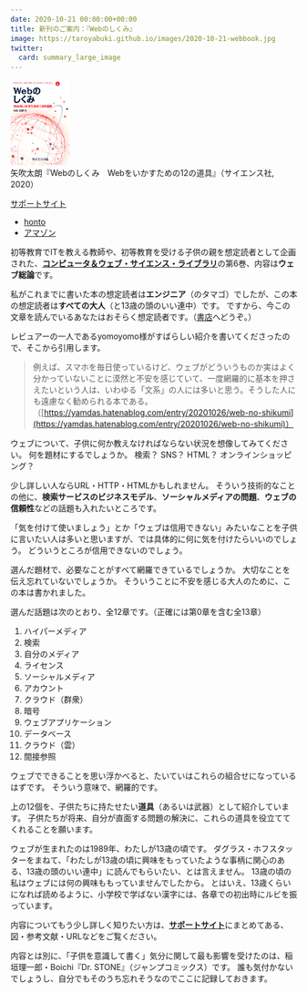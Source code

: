 ```yaml
---
date: 2020-10-21 00:00:00+00:00
title: 新刊のご案内：『Webのしくみ』
image: https://taroyabuki.github.io/images/2020-10-21-webbook.jpg
twitter:
  card: summary_large_image
---
```


<img src="https://raw.githubusercontent.com/taroyabuki/webbook/master/cover.jpg" alt="書影" style="height:150px;" /><br/>矢吹太朗『Webのしくみ　Webをいかすための12の道具』（サイエンス社, 2020）

[サポートサイト](https://github.com/taroyabuki/webbook)

- [honto](https://honto.jp/isbn/978-4-7819-1477-0)
- [アマゾン](https://www.amazon.co.jp/dp/4781914772)

初等教育でITを教える教師や、初等教育を受ける子供の親を想定読者として企画された、[**コンピュータ＆ウェブ・サイエンス・ライブラリ**](https://www.saiensu.co.jp/search/?book_class_id=2&library_id=300)の第6巻、内容は**ウェブ総論**です。

私がこれまでに書いた本の想定読者は**エンジニア**（のタマゴ）でしたが、この本の想定読者は**すべての大人**（と13歳の頭のいい連中）です。
ですから、今この文章を読んでいるあなたはおそらく想定読者です。（[書店](https://www.hanmoto.com/bd/isbn/9784781914770)へどうぞ。）

レビュアーの一人であるyomoyomo様がすばらしい紹介を書いてくださったので、そこから引用します。

> 例えば、スマホを毎日使っているけど、ウェブがどういうものか実はよく分かっていないことに漠然と不安を感じていて、一度網羅的に基本を押さえたいという人は、いわゆる「文系」の人には多いと思う。そうした人にも遠慮なく勧められる本である。（[https://yamdas.hatenablog.com/entry/20201026/web-no-shikumi](https://yamdas.hatenablog.com/entry/20201026/web-no-shikumi)）

ウェブについて、子供に何か教えなければならない状況を想像してみてください。
何を題材にするでしょうか。
検索？
SNS？
HTML？
オンラインショッピング？

少し詳しい人ならURL・HTTP・HTMLかもしれません。
そういう技術的なことの他に、**検索サービスのビジネスモデル**、**ソーシャルメディアの問題**、**ウェブの信頼性**などの話題も入れたいところです。

「気を付けて使いましょう」とか「ウェブは信用できない」みたいなことを子供に言いたい人は多いと思いますが、では具体的に何に気を付けたらいいのでしょう。
どういうところが信用できないのでしょう。

選んだ題材で、必要なことがすべて網羅できているでしょうか。
大切なことを伝え忘れていないでしょうか。
そういうことに不安を感じる大人のために、この本は書かれました。

選んだ話題は次のとおり、全12章です。（正確には第0章を含む全13章）

1. ハイパーメディア
1. 検索
1. 自分のメディア
1. ライセンス
1. ソーシャルメディア
1. アカウント
1. クラウド（群衆）
1. 暗号
1. ウェブアプリケーション
1. データベース
1. クラウド（雲）
1. 間接参照

ウェブでできることを思い浮かべると、たいていはこれらの組合せになっているはずです。
そういう意味で、網羅的です。

上の12個を、子供たちに持たせたい**道具**（あるいは武器）として紹介しています。
子供たちが将来、自分が直面する問題の解決に、これらの道具を役立ててくれることを願います。

ウェブが生まれたのは1989年、わたしが13歳の頃です。
ダグラス・ホフスタッターをまねて、「わたしが13歳の頃に興味をもっていたような事柄に関心のある、13歳の頭のいい連中」に読んでもらいたい、とは言えません。
13歳の頃の私はウェブには何の興味ももっていませんでしたから。
とはいえ、13歳くらいになれば読めるように、小学校で学ばない漢字には、各章での初出時にルビを振っています。

内容についてもう少し詳しく知りたい方は、[**サポートサイト**](https://github.com/taroyabuki/webbook)にまとめてある、図・参考文献・URLなどをご覧ください。

内容とは別に、「子供を意識して書く」気分に関して最も影響を受けたのは、稲垣理一郎・Boichi『Dr. STONE』（ジャンプコミックス）です。
誰も気付かないでしょうし、自分でもそのうち忘れそうなのでここに記録しておきます。

